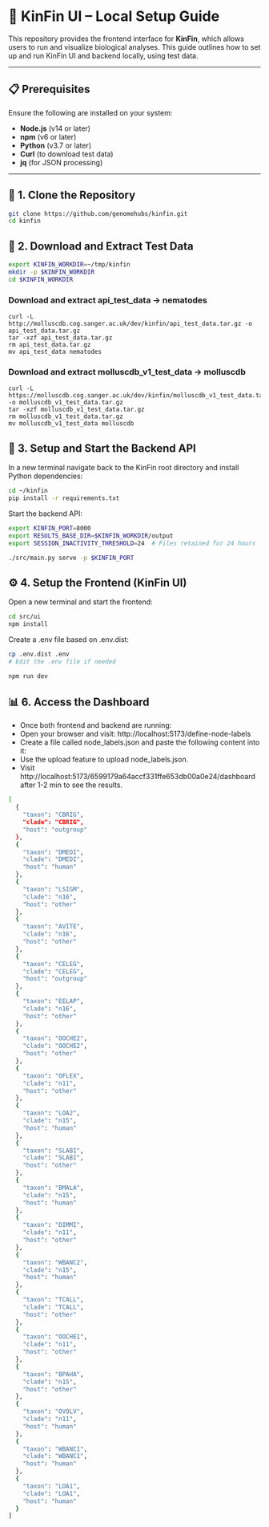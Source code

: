 # 🧬 KinFin UI – Local Setup Guide

This repository provides the frontend interface for **KinFin**, which allows users to run and visualize biological analyses. This guide outlines how to set up and run KinFin UI and backend locally, using test data.

---

## 📋 Prerequisites

Ensure the following are installed on your system:

- **Node.js** (v14 or later)
- **npm** (v6 or later)
- **Python** (v3.7 or later)
- **Curl** (to download test data)
- **jq** (for JSON processing)

---

## 🔧 1. Clone the Repository

```bash
git clone https://github.com/genomehubs/kinfin.git
cd kinfin
```

## 📂 2. Download and Extract Test Data

```bash
export KINFIN_WORKDIR=~/tmp/kinfin
mkdir -p $KINFIN_WORKDIR
cd $KINFIN_WORKDIR
```

### Download and extract api_test_data → nematodes

```
curl -L http://molluscdb.cog.sanger.ac.uk/dev/kinfin/api_test_data.tar.gz -o api_test_data.tar.gz
tar -xzf api_test_data.tar.gz
rm api_test_data.tar.gz
mv api_test_data nematodes
```

### Download and extract molluscdb_v1_test_data → molluscdb

```
curl -L https://molluscdb.cog.sanger.ac.uk/dev/kinfin/molluscdb_v1_test_data.tar.gz -o molluscdb_v1_test_data.tar.gz
tar -xzf molluscdb_v1_test_data.tar.gz
rm molluscdb_v1_test_data.tar.gz
mv molluscdb_v1_test_data molluscdb
```

## 🧪 3. Setup and Start the Backend API

In a new terminal navigate back to the KinFin root directory and install Python dependencies:

```bash
cd ~/kinfin
pip install -r requirements.txt
```

Start the backend API:

```bash
export KINFIN_PORT=8000
export RESULTS_BASE_DIR=$KINFIN_WORKDIR/output
export SESSION_INACTIVITY_THRESHOLD=24  # Files retained for 24 hours

./src/main.py serve -p $KINFIN_PORT
```

## ⚙️ 4. Setup the Frontend (KinFin UI)

Open a new terminal and start the frontend:

```bash
cd src/ui
npm install
```

Create a .env file based on .env.dist:

```bash
cp .env.dist .env
# Edit the .env file if needed
```

```bash
npm run dev
```

## 📊 6. Access the Dashboard

- Once both frontend and backend are running:
- Open your browser and visit: http://localhost:5173/define-node-labels
- Create a file called node_labels.json and paste the following content into it:
- Use the upload feature to upload node_labels.json.
- Visit http://localhost:5173/6599179a64accf331ffe653db00a0e24/dashboard after 1-2 min to see the results.

```bash
[
  {
    "taxon": "CBRIG",
    "clade": "CBRIG",
    "host": "outgroup"
  },
  {
    "taxon": "DMEDI",
    "clade": "DMEDI",
    "host": "human"
  },
  {
    "taxon": "LSIGM",
    "clade": "n16",
    "host": "other"
  },
  {
    "taxon": "AVITE",
    "clade": "n16",
    "host": "other"
  },
  {
    "taxon": "CELEG",
    "clade": "CELEG",
    "host": "outgroup"
  },
  {
    "taxon": "EELAP",
    "clade": "n16",
    "host": "other"
  },
  {
    "taxon": "OOCHE2",
    "clade": "OOCHE2",
    "host": "other"
  },
  {
    "taxon": "OFLEX",
    "clade": "n11",
    "host": "other"
  },
  {
    "taxon": "LOA2",
    "clade": "n15",
    "host": "human"
  },
  {
    "taxon": "SLABI",
    "clade": "SLABI",
    "host": "other"
  },
  {
    "taxon": "BMALA",
    "clade": "n15",
    "host": "human"
  },
  {
    "taxon": "DIMMI",
    "clade": "n11",
    "host": "other"
  },
  {
    "taxon": "WBANC2",
    "clade": "n15",
    "host": "human"
  },
  {
    "taxon": "TCALL",
    "clade": "TCALL",
    "host": "other"
  },
  {
    "taxon": "OOCHE1",
    "clade": "n11",
    "host": "other"
  },
  {
    "taxon": "BPAHA",
    "clade": "n15",
    "host": "other"
  },
  {
    "taxon": "OVOLV",
    "clade": "n11",
    "host": "human"
  },
  {
    "taxon": "WBANC1",
    "clade": "WBANC1",
    "host": "human"
  },
  {
    "taxon": "LOA1",
    "clade": "LOA1",
    "host": "human"
  }
]

```
